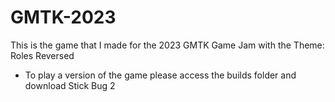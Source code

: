 # GMTK-2023
This is the game that I made for the 2023 GMTK Game Jam with the Theme: Roles Reversed
 - To play a version of the game please access the builds folder and download Stick Bug 2
